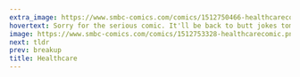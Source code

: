 ```yaml
---
extra_image: https://www.smbc-comics.com/comics/1512750466-healthcarecomicafter.png
hovertext: Sorry for the serious comic. It'll be back to butt jokes tomorrow. This has been a thing that's been stressing us pretty bad for a few weeks, so I thought I'd share. Apologies to all people who are not from the US, and who are shocked and/or baffled.
image: https://www.smbc-comics.com/comics/1512753328-healthcarecomic.png
next: tldr
prev: breakup
title: Healthcare
---
```


